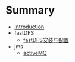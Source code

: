# Summary

* [Introduction](README.md)
* fastDFS
    * [fastDFS安装与配置](fastDFS/fastDFS部署.md)
* jms
    * [activeMQ](jms/activeMQ安装与配置.md)

